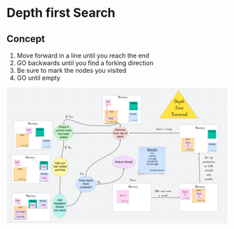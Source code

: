 # Depth first Search

## Concept

1) Move forward in a line until you reach the end
2) GO backwards until you find a forking direction
3) Be sure to mark the nodes you visited
4) GO until empty

![alt text](image.png)
